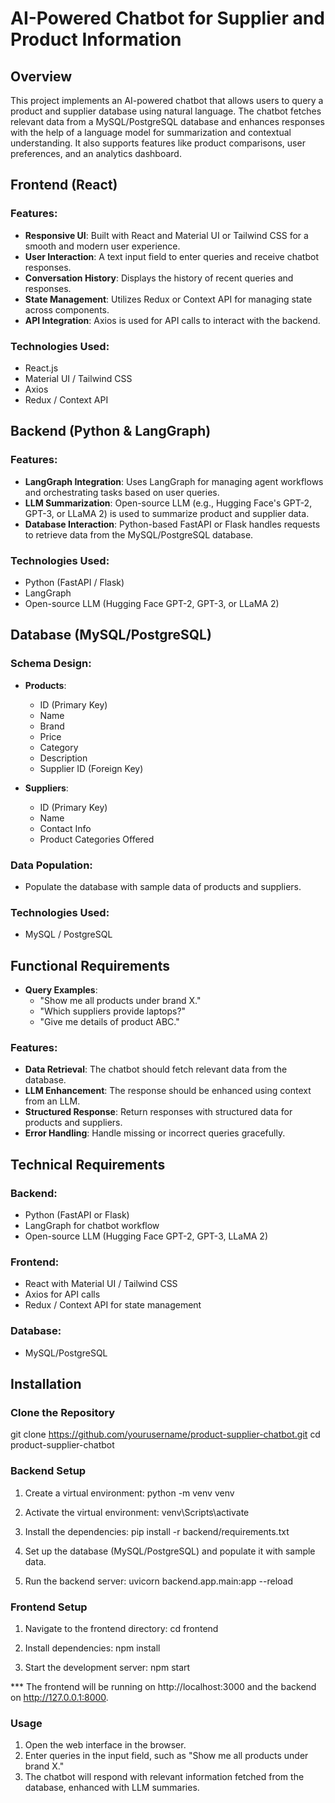 # AI-Powered Chatbot for Supplier and Product Information

## Overview
This project implements an AI-powered chatbot that allows users to query a product and supplier database using natural language. The chatbot fetches relevant data from a MySQL/PostgreSQL database and enhances responses with the help of a language model for summarization and contextual understanding. It also supports features like product comparisons, user preferences, and an analytics dashboard.


## Frontend (React) 

### Features:
- **Responsive UI**: Built with React and Material UI or Tailwind CSS for a smooth and modern user experience.
- **User Interaction**: A text input field to enter queries and receive chatbot responses.
- **Conversation History**: Displays the history of recent queries and responses.
- **State Management**: Utilizes Redux or Context API for managing state across components.
- **API Integration**: Axios is used for API calls to interact with the backend.

### Technologies Used:
- React.js
- Material UI / Tailwind CSS
- Axios
- Redux / Context API

## Backend (Python & LangGraph)

### Features:
- **LangGraph Integration**: Uses LangGraph for managing agent workflows and orchestrating tasks based on user queries.
- **LLM Summarization**: Open-source LLM (e.g., Hugging Face's GPT-2, GPT-3, or LLaMA 2) is used to summarize product and supplier data.
- **Database Interaction**: Python-based FastAPI or Flask handles requests to retrieve data from the MySQL/PostgreSQL database.

### Technologies Used:
- Python (FastAPI / Flask)
- LangGraph
- Open-source LLM (Hugging Face GPT-2, GPT-3, or LLaMA 2)

## Database (MySQL/PostgreSQL)

### Schema Design:
- **Products**: 
  - ID (Primary Key)
  - Name
  - Brand
  - Price
  - Category
  - Description
  - Supplier ID (Foreign Key)
  
- **Suppliers**: 
  - ID (Primary Key)
  - Name
  - Contact Info
  - Product Categories Offered

### Data Population:
- Populate the database with sample data of products and suppliers.

### Technologies Used:
- MySQL / PostgreSQL

## Functional Requirements
- **Query Examples**:
  - "Show me all products under brand X."
  - "Which suppliers provide laptops?"
  - "Give me details of product ABC."

### Features:
- **Data Retrieval**: The chatbot should fetch relevant data from the database.
- **LLM Enhancement**: The response should be enhanced using context from an LLM.
- **Structured Response**: Return responses with structured data for products and suppliers.
- **Error Handling**: Handle missing or incorrect queries gracefully.

## Technical Requirements

### Backend:
- Python (FastAPI or Flask)
- LangGraph for chatbot workflow
- Open-source LLM (Hugging Face GPT-2, GPT-3, LLaMA 2)
  
### Frontend:
- React with Material UI / Tailwind CSS
- Axios for API calls
- Redux / Context API for state management

### Database:
- MySQL/PostgreSQL

## Installation

### Clone the Repository
git clone https://github.com/yourusername/product-supplier-chatbot.git
cd product-supplier-chatbot 

### Backend Setup
1. Create a virtual environment: python -m venv venv

2. Activate the virtual environment: venv\Scripts\activate

3. Install the dependencies: pip install -r backend/requirements.txt

4. Set up the database (MySQL/PostgreSQL) and populate it with sample data.

5. Run the backend server: uvicorn backend.app.main:app --reload

### Frontend Setup
1. Navigate to the frontend directory: cd frontend

2. Install dependencies: npm install

3. Start the development server: npm start

*** The frontend will be running on http://localhost:3000 and the backend on http://127.0.0.1:8000.

### Usage
1. Open the web interface in the browser.
2. Enter queries in the input field, such as "Show me all products under brand X."
3. The chatbot will respond with relevant information fetched from the database, enhanced with LLM summaries.
